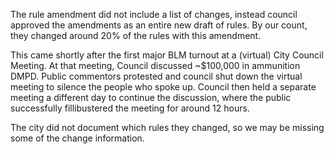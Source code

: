 The rule amendment did not include a list of changes, instead council approved the amendments as 
an entire new draft of rules. By our count, they changed around 20% of the rules with this amendment.

This came shortly after the first major BLM turnout at a (virtual) City Council Meeting. 
At that meeting, Council discussed ~$100,000 in ammunition DMPD. Public commentors protested and council shut down the virtual meeting 
to silence the people who spoke up. Council then held a separate meeting a different day to continue the discussion, 
where the public successfully fillibustered the meeting for around 12 hours. 

The city did not document which rules they changed, so we may be missing some of the change information.
